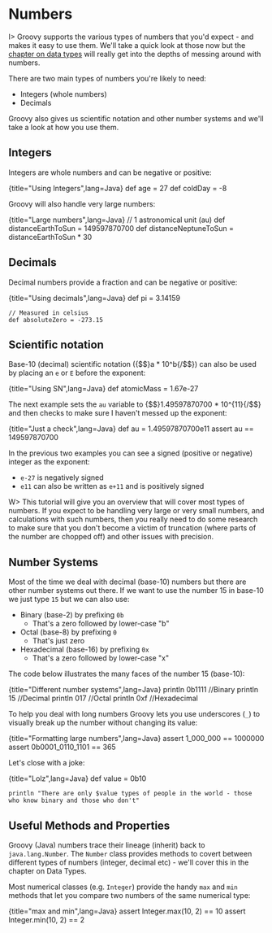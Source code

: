 # Numbers

I> Groovy supports the various types of numbers that you'd expect - and makes it easy to use them. We'll take a quick look at those now but the [chapter on data types](#chdatatypes) will really get into the depths of messing around with numbers.

There are two main types of numbers you're likely to need:

* Integers (whole numbers)
* Decimals

Groovy also gives us scientific notation and other number systems and we'll take a look at how you use them.

## Integers
Integers are whole numbers and can be negative or positive:

{title="Using Integers",lang=Java}
	def age = 27
	def coldDay = -8


Groovy will also handle very large numbers:

{title="Large numbers",lang=Java}
	// 1 astronomical unit (au)
	def distanceEarthToSun = 149597870700
	def distanceNeptuneToSun = distanceEarthToSun * 30


## Decimals
Decimal numbers provide a fraction and can be negative or positive:

{title="Using decimals",lang=Java}
	def pi = 3.14159

	// Measured in celsius
	def absoluteZero = -273.15


## Scientific notation
Base-10 (decimal) scientific notation ({$$}a * 10^b{/$$}) can also be used by placing an `e` or `E` before the exponent:

{title="Using SN",lang=Java}
	def atomicMass = 1.67e-27


The next example sets the `au` variable to {$$}1.49597870700 * 10^{11}{/$$} and then checks to make sure I haven't messed up the exponent:

{title="Just a check",lang=Java}
	def au = 1.49597870700e11
	assert au == 149597870700


In the previous two examples you can see a signed (positive or negative) integer as the exponent:

* `e-27` is negatively signed
* `e11` can also be written as `e+11` and is positively signed

W> This tutorial will give you an overview that will cover most types of numbers. If you expect to be handling very large or very small numbers, and calculations with such numbers, then you really need to do some research to make sure that you don't become a victim of truncation (where parts of the number are chopped off) and other issues with precision.


## Number Systems

Most of the time we deal with decimal (base-10) numbers but there are other number systems out there. If we want to use the number 15 in base-10 we just type `15` but we can also use:

- Binary (base-2) by prefixing `0b`
	- That's a zero followed by lower-case "b"
- Octal (base-8) by prefixing `0`
	- That's just zero
- Hexadecimal (base-16) by prefixing `0x`
	- That's a zero followed by lower-case "x"

The code below illustrates the many faces of the number 15 (base-10):

{title="Different number systems",lang=Java}
	println 0b1111    //Binary
	println 15         //Decimal
	println 017       //Octal
	println 0xf       //Hexadecimal


To help you deal with long numbers Groovy lets you use underscores (`_`) to visually break up the number without changing its value:

{title="Formatting large numbers",lang=Java}
	assert 1_000_000 == 1000000
	assert 0b0001_0110_1101 == 365


Let's close with a joke:

{title="Lolz",lang=Java}
	def value = 0b10

	println "There are only $value types of people in the world - those who know binary and those who don't"


## Useful Methods and Properties

Groovy (Java) numbers trace their lineage (inherit) back to `java.lang.Number`. The `Number` class provides methods to covert between different types of numbers (integer, decimal etc) - we'll cover this in the chapter on Data Types.

Most numerical classes (e.g. `Integer`) provide the handy `max` and `min` methods that let you compare two numbers of the same numerical type:

{title="max and min",lang=Java}
	assert Integer.max(10, 2) == 10
	assert Integer.min(10, 2) == 2

